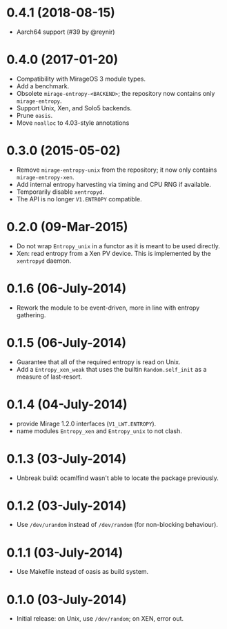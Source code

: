 # 0.4.1 (2018-08-15)

* Aarch64 support (#39 by @reynir)

# 0.4.0 (2017-01-20)

* Compatibility with MirageOS 3 module types.
* Add a benchmark.
* Obsolete `mirage-entropy-<BACKEND>`; the repository now contains only `mirage-entropy`.
* Support Unix, Xen, and Solo5 backends.
* Prune `oasis`.
* Move `noalloc` to 4.03-style annotations

# 0.3.0 (2015-05-02)

* Remove `mirage-entropy-unix` from the repository; it now only contains `mirage-entropy-xen`.
* Add internal entropy harvesting via timing and CPU RNG if available.
* Temporarily disable `xentropyd`.
* The API is no longer `V1.ENTROPY` compatible.

# 0.2.0 (09-Mar-2015)

* Do not wrap `Entropy_unix` in a functor as it is meant to be used directly.
* Xen: read entropy from a Xen PV device.  This is implemented by the `xentropyd` daemon.

# 0.1.6 (06-July-2014)

* Rework the module to be event-driven, more in line with entropy gathering.

# 0.1.5 (06-July-2014)

* Guarantee that all of the required entropy is read on Unix.
* Add a `Entropy_xen_weak` that uses the builtin `Random.self_init` as a measure of last-resort.

# 0.1.4 (04-July-2014)

* provide Mirage 1.2.0 interfaces (`V1_LWT.ENTROPY`).
* name modules `Entropy_xen` and `Entropy_unix` to not clash.

# 0.1.3 (03-July-2014)

* Unbreak build: ocamlfind wasn't able to locate the package previously.

# 0.1.2 (03-July-2014)

* Use `/dev/urandom` instead of `/dev/random` (for non-blocking behaviour).

# 0.1.1 (03-July-2014)

* Use Makefile instead of oasis as build system.

# 0.1.0 (03-July-2014)

* Initial release: on Unix, use `/dev/random`; on XEN, error out.
